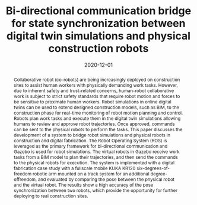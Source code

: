 ---
title: "Bi-directional communication bridge for state synchronization between digital twin simulations and physical construction robots"
authors:
- admin
- Wes McGee
- Carol C. Menassa
- Vineet R. Kamat
author_notes: ""
date: "2020-12-01"
doi: ""

# Schedule page publish date (NOT publication's date).
publishDate: "2020-10-27T00:00:00Z"

# Publication type.
# Legend: 0 = Uncategorized; 1 = Conference paper; 2 = Journal article;
# 3 = Preprint / Working Paper; 4 = Report; 5 = Book; 6 = Book section;
# 7 = Thesis; 8 = Patent
publication_types: ["1"]

# Publication name and optional abbreviated publication name.
publication: "*Proceedings of the International Symposium on Automation and Robotics in Construction (ISARC)*"
publication_short: ""

abstract: Collaborative robot (co-robots) are being increasingly deployed on construction sites to assist human workers with physically demanding work tasks. However, due to inherent safety and trust-related concerns, human-robot collaborative work is subject to strict safety standards that require robot motion and forces to be sensitive to proximate human workers. Robot simulations in online digital twins can be used to extend designed construction models, such as BIM, to the construction phase for real-time monitoring of robot motion planning and control. Robots plan work tasks and execute them in the digital twin simulations allowing humans to review and approve robot trajectories. Once approved, commands can be sent to the physical robots to perform the tasks. This paper discusses the development of a system to bridge robot simulations and physical robots in construction and digital fabrication. The Robot Operating System (ROS) is leveraged as the primary framework for bi-directional communication and Gazebo is used for robot simulations. The virtual robots in Gazebo receive work tasks from a BIM model to plan their trajectories, and then send the commands to the physical robots for execution. The system is implemented with a digital fabrication case study with a fullscale mobile KUKA KR120 six-degrees-of-freedom robotic arm mounted on a track system for an additional degree-offreedom, and evaluated by comparing the pose between the physical robot and the virtual robot. The results show a high accuracy of the pose synchronization between two robots, which provide the opportunity for further deploying to real construction sites.

# Summary. An optional shortened abstract.
summary: ""

tags:
# - Source Themes
featured: false

# links:
# - name: ""
#   url: ""
url_pdf: https://doi.org/10.22260/ISARC2020/0205
url_code: ''
url_dataset: ''
url_poster: ''
url_project: ''
url_slides: ''
url_source: ''
url_video: ''

# Featured image
# To use, add an image named `featured.jpg/png` to your page's folder. 
image:
  caption: ''
  focal_point: ""
  preview_only: false

# Associated Projects (optional).
#   Associate this publication with one or more of your projects.
#   Simply enter your project's folder or file name without extension.
#   E.g. `internal-project` references `content/project/internal-project/index.md`.
#   Otherwise, set `projects: []`.
projects: []

# Slides (optional).
#   Associate this publication with Markdown slides.
#   Simply enter your slide deck's filename without extension.
#   E.g. `slides: "example"` references `content/slides/example/index.md`.
#   Otherwise, set `slides: ""`.
slides: ""
---